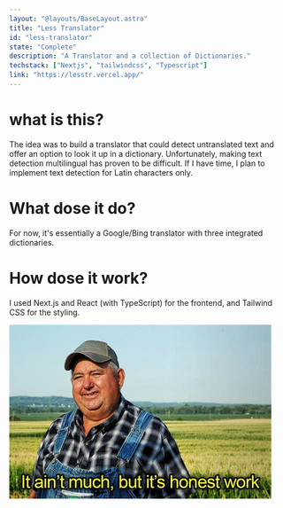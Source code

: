 ```yaml
---
layout: "@layouts/BaseLayout.astro"
title: "Less Translator"
id: "less-translator"
state: "Complete"
description: "A Translator and a collection of Dictionaries."
techstack: ["Nextjs", "tailwindcss", "Typescript"]
link: "https://lesstr.vercel.app/"
---
```


# what is this?

The idea was to build a translator that could detect untranslated text and offer an option to look it up in a dictionary. Unfortunately, making text detection multilingual has proven to be difficult. If I have time, I plan to implement text detection for Latin characters only.

# What dose it do?

For now, it's essentially a Google/Bing translator with three integrated dictionaries.

# How dose it work?

I used Next.js and React (with TypeScript) for the frontend, and Tailwind CSS for the styling.

![it's not much, but it's honest work.](th-2278632.jpg)

<!-- The main challenge was dealing with the character limits imposed by Google and Bing Translate APIs. -->

<!-- end. for now! -->
